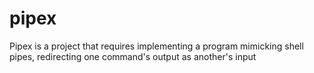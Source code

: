 # pipex
 Pipex is a project that requires implementing a program mimicking shell pipes, redirecting one command's output as another's input
